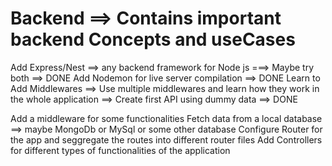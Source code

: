 # Backend ==> Contains important backend Concepts and useCases

Add Express/Nest ==> any backend framework for Node js ===> Maybe try both ==> DONE
Add Nodemon for live server compilation ==> DONE
Learn to Add Middlewares ==> Use multiple middlewares and learn how they work in the whole application ==>
Create first API using dummy data ==> DONE

Add a middleware for some functionalities
Fetch data from a local database ==> maybe MongoDb or MySql or some other database
Configure Router for the app and seggregate the routes into different router files
Add Controllers for different types of functionalities of the application
